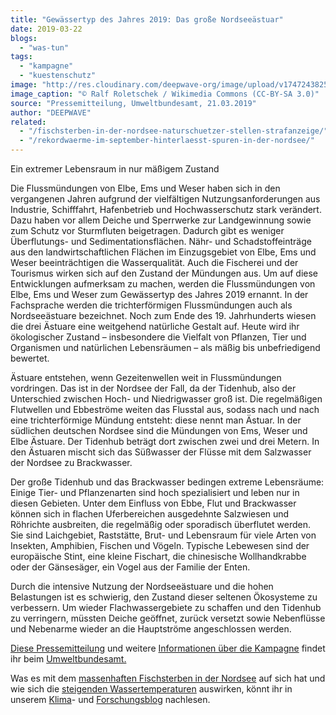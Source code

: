 ```yaml
---
title: "Gewässertyp des Jahres 2019: Das große Nordseeästuar"
date: 2019-03-22
blogs: 
  - "was-tun"
tags: 
  - "kampagne"
  - "kuestenschutz"
image: "http://res.cloudinary.com/deepwave-org/image/upload/v1747243825/deepwave.org/13-09-29-nordfriesisches-wattenmeer-RalfR-10-scaled.jpg"
image_caption: "© Ralf Roletschek / Wikimedia Commons (CC-BY-SA 3.0)"
source: "Pressemitteilung, Umweltbundesamt, 21.03.2019"
author: "DEEPWAVE"
related: 
  - "/fischsterben-in-der-nordsee-naturschuetzer-stellen-strafanzeige/"
  - "/rekordwaerme-im-september-hinterlaesst-spuren-in-der-nordsee/"
---
```


Ein extremer Lebensraum in nur mäßigem Zustand

Die Flussmündungen von Elbe, Ems und Weser haben sich in den vergangenen Jahren aufgrund der vielfältigen Nutzungsanforderungen aus Industrie, Schifffahrt, Hafenbetrieb und Hochwasserschutz stark verändert. Dazu haben vor allem Deiche und Sperrwerke zur Landgewinnung sowie zum Schutz vor Sturmfluten beigetragen. Dadurch gibt es weniger Überflutungs- und Sedimentationsflächen. Nähr- und Schadstoffeinträge aus den landwirtschaftlichen Flächen im Einzugsgebiet von Elbe, Ems und Weser beeinträchtigen die Wasserqualität. Auch die Fischerei und der Tourismus wirken sich auf den Zustand der Mündungen aus. Um auf diese Entwicklungen aufmerksam zu machen, werden die Flussmündungen von Elbe, Ems und Weser zum Gewässertyp des Jahres 2019 ernannt. In der Fachsprache werden die trichterförmigen Flussmündungen auch als Nordseeästuare bezeichnet. Noch zum Ende des 19. Jahrhunderts wiesen die drei Ästuare eine weitgehend natürliche Gestalt auf. Heute wird ihr ökologischer Zustand – insbesondere die Vielfalt von Pflanzen, Tier und Organismen und natürlichen Lebensräumen – als mäßig bis unbefriedigend bewertet.

Ästuare entstehen, wenn Gezeitenwellen weit in Flussmündungen vordringen. Das ist in der Nordsee der Fall, da der Tidenhub, also der Unterschied zwischen Hoch- und Niedrigwasser groß ist. Die regelmäßigen Flutwellen und Ebbeströme weiten das Flusstal aus, sodass nach und nach eine trichterförmige Mündung entsteht: diese nennt man Ästuar. In der südlichen deutschen Nordsee sind die Mündungen von Ems, Weser und Elbe Ästuare. Der Tidenhub beträgt dort zwischen zwei und drei Metern. In den Ästuaren mischt sich das Süßwasser der Flüsse mit dem Salzwasser der Nordsee zu Brackwasser.

Der große Tidenhub und das Brackwasser bedingen extreme Lebensräume: Einige Tier- und Pflanzenarten sind hoch spezialisiert und leben nur in diesen Gebieten. Unter dem Einfluss von Ebbe, Flut und Brackwasser können sich in flachen Uferbereichen ausgedehnte Salzwiesen und Röhrichte ausbreiten, die regelmäßig oder sporadisch überflutet werden. Sie sind Laichgebiet, Raststätte, Brut- und Lebensraum für viele Arten von Insekten, Amphibien, Fischen und Vögeln. Typische Lebewesen sind der europäische Stint, eine kleine Fischart, die chinesische Wollhandkrabbe oder der Gänsesäger, ein Vogel aus der Familie der Enten.

Durch die intensive Nutzung der Nordseeästuare und die hohen Belastungen ist es schwierig, den Zustand dieser seltenen Ökosysteme zu verbessern. Um wieder Flachwassergebiete zu schaffen und den Tidenhub zu verringern, müssten Deiche geöffnet, zurück versetzt sowie Nebenflüsse und Nebenarme wieder an die Hauptströme angeschlossen werden.

[Diese Pressemitteilung](https://www.umweltbundesamt.de/presse/pressemitteilungen/gewaessertyp-des-jahres-2019-das-grosse) und weitere [Informationen über die Kampagne](https://www.umweltbundesamt.de/themen/wasser/gewaessertyp-des-jahres/gewaessertyp-des-jahres-2019-grosses-nordseeaestuar#kurzbeschreibung) findet ihr beim [Umweltbundesamt.](https://www.umweltbundesamt.de/)

Was es mit dem [massenhaften Fischsterben in der Nordsee](https://www.deepwave.org/fischsterben-in-der-nordsee-naturschuetzer-stellen-strafanzeige/) auf sich hat und wie sich die [steigenden Wassertemperaturen](https://www.deepwave.org/rekordwaerme-im-september-hinterlaesst-spuren-in-der-nordsee/) auswirken, könnt ihr in unserem [Klima](https://www.deepwave.org/blogs/klima/)\- und [Forschungsblog](https://www.deepwave.org/blogs/forschung/) nachlesen.
